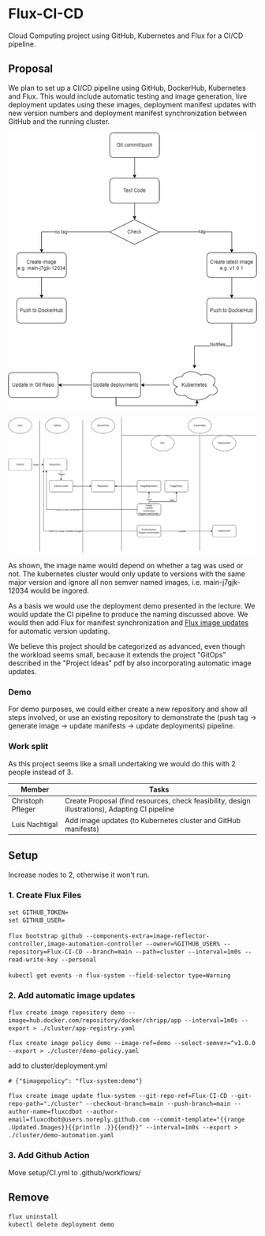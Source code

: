 # Flux-CI-CD
Cloud Computing project using GitHub, Kubernetes and Flux for a CI/CD pipeline.

## Proposal

We plan to set up a CI/CD pipeline using GitHub, DockerHub, Kubernetes and Flux. This would include automatic testing and image generation, live deployment updates using these images, deployment manifest updates with new version numbers and deployment manifest synchronization between GitHub and the running cluster.

![Flow Diagram](assets/project_diagram-1.png)

![Actor Diagram](assets/project_diagram-2.png)

As shown, the image name would depend on whether a tag was used or not. The kubernetes cluster would only update to versions with the same major version and ignore all non semver named images, i.e. main-j7gjk-12034 would be ingored.

As a basis we would use the deployment demo presented in the lecture. We would update the CI pipeline to produce the naming discussed above. We would then add Flux for manifest synchronization and [Flux image updates](https://fluxcd.io/flux/guides/image-update/) for automatic version updating.

We believe this project should be categorized as advanced, even though the workload seems small, because it extends the project "GitOps" described in the "Project Ideas" pdf by also incorporating automatic image updates.

### Demo

For demo purposes, we could either create a new repository and show all steps involved, or use an existing repository to demonstrate the (push tag -> generate image -> update manifests -> update deployments) pipeline.

### Work split

As this project seems like a small undertaking we would do this with 2 people instead of 3.

| Member      | Tasks |
| ----------- | ----------- |
| Christoph Pfleger | Create Proposal (find resources, check feasibility, design illustrations), Adapting CI pipeline |
| Luis Nachtigal | Add image updates (to Kubernetes cluster and GitHub manifests) |

## Setup

Increase nodes to 2, otherwise it won't run.

### 1. Create Flux Files

```
set GITHUB_TOKEN=
set GITHUB_USER=

flux bootstrap github --components-extra=image-reflector-controller,image-automation-controller --owner=%GITHUB_USER% --repository=Flux-CI-CD --branch=main --path=cluster --interval=1m0s --read-write-key --personal

kubectl get events -n flux-system --field-selector type=Warning
```

### 2. Add automatic image updates

```
flux create image repository demo --image=hub.docker.com/repository/docker/chripp/app --interval=1m0s --export > ./cluster/app-registry.yaml
```


```
flux create image policy demo --image-ref=demo --select-semver=^v1.0.0 --export > ./cluster/demo-policy.yaml
```

add to cluster/deployment.yml
```
# {"$imagepolicy": "flux-system:demo"}
```

```
flux create image update flux-system --git-repo-ref=Flux-CI-CD --git-repo-path="./cluster" --checkout-branch=main --push-branch=main --author-name=fluxcdbot --author-email=fluxcdbot@users.noreply.github.com --commit-template="{{range .Updated.Images}}{{println .}}{{end}}" --interval=1m0s --export > ./cluster/demo-automation.yaml
```

### 3. Add Github Action

Move setup/CI.yml to .github/workflows/


## Remove

```
flux uninstall
kubectl delete deployment demo
```

